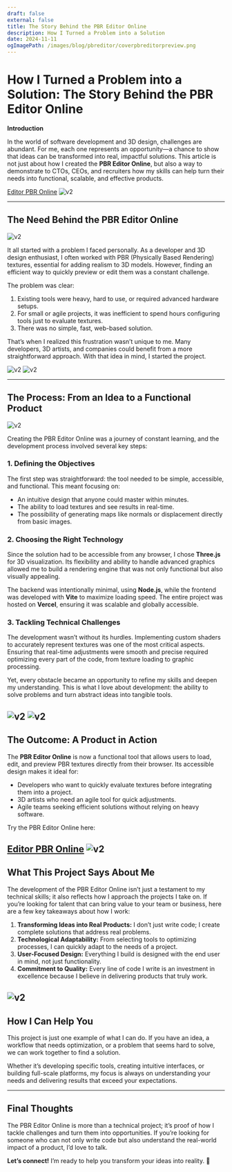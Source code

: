 ```yaml
---
draft: false
external: false
title: The Story Behind the PBR Editor Online
description: How I Turned a Problem into a Solution
date: 2024-11-11
ogImagePath: /images/blog/pbreditor/coverpbreditorpreview.png
---
```

# How I Turned a Problem into a Solution: The Story Behind the PBR Editor Online

**Introduction**

In the world of software development and 3D design, challenges are abundant. For me, each one represents an opportunity—a chance to show that ideas can be transformed into real, impactful solutions. This article is not just about how I created the **PBR Editor Online**, but also a way to demonstrate to CTOs, CEOs, and recruiters how my skills can help turn their needs into functional, scalable, and effective products.

[Editor PBR Online](https://editorpbr.vercel.app/)
![v2](/images/blog/pbreditor/coverpbreditorpreview.png)

---

## The Need Behind the PBR Editor Online
![v2](/images/blog/pbreditor/HERO_BBR_TEXTURES.png)

It all started with a problem I faced personally. As a developer and 3D design enthusiast, I often worked with PBR (Physically Based Rendering) textures, essential for adding realism to 3D models. However, finding an efficient way to quickly preview or edit them was a constant challenge.

The problem was clear:

1. Existing tools were heavy, hard to use, or required advanced hardware setups.
2. For small or agile projects, it was inefficient to spend hours configuring tools just to evaluate textures.
3. There was no simple, fast, web-based solution.

That’s when I realized this frustration wasn’t unique to me. Many developers, 3D artists, and companies could benefit from a more straightforward approach. With that idea in mind, I started the project.

![v2](/images/blog/pbreditor/qweqeqweq.JPG)
![v2](/images/blog/pbreditor/image(12).png)

---

## The Process: From an Idea to a Functional Product

![v2](/images/blog/pbreditor/image(10).png)

Creating the PBR Editor Online was a journey of constant learning, and the development process involved several key steps:

### 1. Defining the Objectives

The first step was straightforward: the tool needed to be simple, accessible, and functional. This meant focusing on:

- An intuitive design that anyone could master within minutes.
- The ability to load textures and see results in real-time.
- The possibility of generating maps like normals or displacement directly from basic images.

### 2. Choosing the Right Technology

Since the solution had to be accessible from any browser, I chose **Three.js** for 3D visualization. Its flexibility and ability to handle advanced graphics allowed me to build a rendering engine that was not only functional but also visually appealing.

The backend was intentionally minimal, using **Node.js**, while the frontend was developed with **Vite** to maximize loading speed. The entire project was hosted on **Vercel**, ensuring it was scalable and globally accessible.


### 3. Tackling Technical Challenges

The development wasn’t without its hurdles. Implementing custom shaders to accurately represent textures was one of the most critical aspects. Ensuring that real-time adjustments were smooth and precise required optimizing every part of the code, from texture loading to graphic processing.

Yet, every obstacle became an opportunity to refine my skills and deepen my understanding. This is what I love about development: the ability to solve problems and turn abstract ideas into tangible tools.

![v2](/images/blog/pbreditor/image(8).png)
![v2](/images/blog/pbreditor/image(14).png)
---

## The Outcome: A Product in Action

The **PBR Editor Online** is now a functional tool that allows users to load, edit, and preview PBR textures directly from their browser. Its accessible design makes it ideal for:

- Developers who want to quickly evaluate textures before integrating them into a project.
- 3D artists who need an agile tool for quick adjustments.
- Agile teams seeking efficient solutions without relying on heavy software.

Try the PBR Editor Online here:

[Editor PBR Online](https://editorpbr.vercel.app/)
![v2](/images/blog/pbreditor/image(16).png)
---

## What This Project Says About Me

The development of the PBR Editor Online isn’t just a testament to my technical skills; it also reflects how I approach the projects I take on. If you’re looking for talent that can bring value to your team or business, here are a few key takeaways about how I work:

1. **Transforming Ideas into Real Products:** I don’t just write code; I create complete solutions that address real problems.
2. **Technological Adaptability:** From selecting tools to optimizing processes, I can quickly adapt to the needs of a project.
3. **User-Focused Design:** Everything I build is designed with the end user in mind, not just functionality.
4. **Commitment to Quality:** Every line of code I write is an investment in excellence because I believe in delivering products that truly work.

![v2](/images/blog/pbreditor/image(11).png)
---

## How I Can Help You

This project is just one example of what I can do. If you have an idea, a workflow that needs optimization, or a problem that seems hard to solve, we can work together to find a solution.

Whether it’s developing specific tools, creating intuitive interfaces, or building full-scale platforms, my focus is always on understanding your needs and delivering results that exceed your expectations.

---

## Final Thoughts

The PBR Editor Online is more than a technical project; it’s proof of how I tackle challenges and turn them into opportunities. If you’re looking for someone who can not only write code but also understand the real-world impact of a product, I’d love to talk.

**Let’s connect!** I’m ready to help you transform your ideas into reality. 🚀